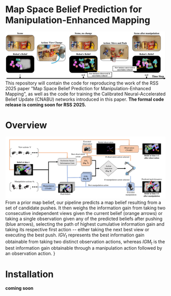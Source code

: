 # Map Space Belief Prediction for<br/> Manipulation-Enhanced Mapping
![Overview figure](./images/overview.png)
This repository will contain the code for reproducing the work of the RSS 2025 paper "Map Space Belief Prediction for Manipulation-Enhanced Mapping", as well as the code for training the Calibrated Neural-Accelerated
Belief Update (CNABU) networks introduced in this paper. **The formal code release is coming soon for RSS 2025.**

# Overview
![Overview figure](./images/architecture.png)
From a prior map belief, our pipeline predicts a map belief resulting from a set of candidate pushes. It then weighs the information gain from taking two consecutive independent views given the current belief (orange arrows) or taking a single observation given any of the predicted beliefs after pushing (blue arrows), selecting the path of highest cumulative information gain and taking its respective first action -- either taking the next best view or executing the best push. $IGV_t$ represents the best information gain obtainable from taking two distinct observation actions, whereas $IGM_t$ is the best information gain obtainable through a manipulation action followed by an observation action. 
	} 

 # Installation
 **coming soon**

